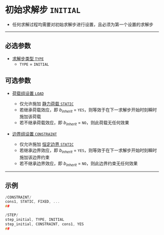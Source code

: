 # 初始求解步 `INITIAL`

- 任何求解过程均需要对初始求解步进行设置，且必须为第一个设置的求解步

---

## 必选参数

- [求解步类型 `TYPE`](/STEP/GENERAL/TYPE.md)
  - `TYPE` = `INITIAL`

## 可选参数

- [荷载组设置 `LOAD`](/STEP/GROUP/LOAD.md)
  - 仅允许施加 [静力荷载 `STATIC`]()
  - 若继承荷载效应，即 $b_{inherit}$ = `YES`，则等效于在下一求解步开始时刻瞬时施加该荷载
  - 若不继承荷载效应，即 $b_{inherit}$ = `NO`，则此荷载无任何效果

- [边界组设置 `CONSTRAINT`](/STEP/GROUP/CONSTRAINT.md)
  - 仅允许施加 [恒定边界 `STATIC`]()
  - 若继承边界效应，即 $b_{inherit}$ = `YES`，则等效于在下一求解步开始时刻瞬时施加该边界约束
  - 若不继承边界效应，即 $b_{inherit}$ = `NO`，则此边界约束无任何效果

---

## 示例

```c
/CONSTRAINT/
cons1, STATIC, FIXED, ...
##

/STEP/
step_initial, TYPE, INITIAL
step_initial, CONSTRAINT, cons1, YES
## 
```